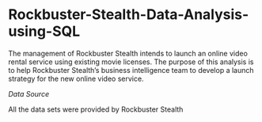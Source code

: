 # Rockbuster-Stealth-Data-Analysis-using-SQL

The management of Rockbuster Stealth intends to launch an online video rental service using existing movie licenses.
The purpose of this analysis is to help Rockbuster Stealth’s business intelligence team to develop a launch strategy for the new online video service.


_Data Source_ 

All the data sets were provided by Rockbuster Stealth
